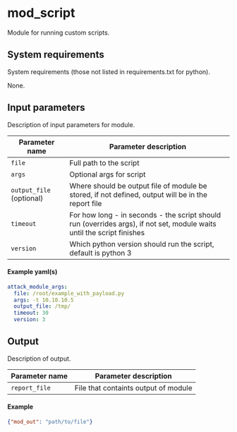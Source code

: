 # mod_script

Module for running custom scripts.

## System requirements

System requirements (those not listed in requirements.txt for python).

None.

## Input parameters

Description of input parameters for module.

| Parameter name | Parameter description                                        |
| -------------- | ------------------------------------------------------------ |
| `file`         | Full path to the script                                      |
| `args`         | Optional args for script                                     |
| `output_file` (optional)  | Where should be output file of module be stored, if not defined, output will be in the report file |
| `timeout`      | For how long - in seconds - the script should run (overrides args), if not set, module waits until the script finishes |
| `version`      | Which python version should run the script, default is python 3 |

#### Example yaml(s)

```yaml
attack_module_args:
  file: /root/example_with_payload.py
  args: -t 10.10.10.5
  output_file: /tmp/
  timeout: 30
  version: 3
```

## Output

Description of output.

| Parameter name | Parameter description                |
| -------------- | ------------------------------------ |
| `report_file`  | File that containts output of module |

#### Example

```json
{"mod_out": "path/to/file"}
```